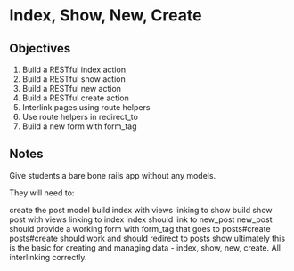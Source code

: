 # Index, Show, New, Create 

## Objectives

1. Build a RESTful index action
2. Build a RESTful show action
3. Build a RESTful new action
4. Build a RESTful create action
5. Interlink pages using route helpers
6. Use route helpers in redirect_to
7. Build a new form with form_tag

## Notes

Give students a bare bone rails app without any models.

They will need to:

create the post model
build index with views linking to show
build show post with views linking to index
index should link to new_post
new_post should provide a working form with form_tag that goes to posts#create
posts#create should work and should redirect to posts show
ultimately this is the basic for creating and managing data - index, show, new, create. All interlinking correctly.
